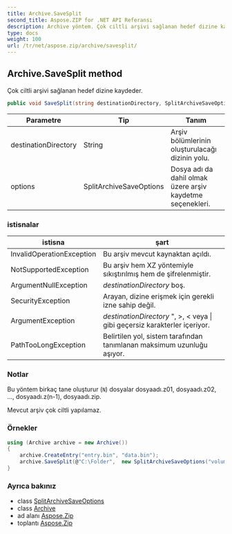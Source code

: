 ```yaml
---
title: Archive.SaveSplit
second_title: Aspose.ZIP for .NET API Referansı
description: Archive yöntem. Çok ciltli arşivi sağlanan hedef dizine kaydeder.
type: docs
weight: 100
url: /tr/net/aspose.zip/archive/savesplit/
---
```

## Archive.SaveSplit method

Çok ciltli arşivi sağlanan hedef dizine kaydeder.

```csharp
public void SaveSplit(string destinationDirectory, SplitArchiveSaveOptions options)
```

| Parametre | Tip | Tanım |
| --- | --- | --- |
| destinationDirectory | String | Arşiv bölümlerinin oluşturulacağı dizinin yolu. |
| options | SplitArchiveSaveOptions | Dosya adı da dahil olmak üzere arşiv kaydetme seçenekleri. |

### istisnalar

| istisna | şart |
| --- | --- |
| InvalidOperationException | Bu arşiv mevcut kaynaktan açıldı. |
| NotSupportedException | Bu arşiv hem XZ yöntemiyle sıkıştırılmış hem de şifrelenmiştir. |
| ArgumentNullException | *destinationDirectory* boş. |
| SecurityException | Arayan, dizine erişmek için gerekli izne sahip değil. |
| ArgumentException | *destinationDirectory* ", &gt;, &lt; veya &#x7C; gibi geçersiz karakterler içeriyor. |
| PathTooLongException | Belirtilen yol, sistem tarafından tanımlanan maksimum uzunluğu aşıyor. |

### Notlar

Bu yöntem birkaç tane oluşturur (`N`) dosyalar dosyaadı.z01, dosyaadı.z02, ..., dosyaadı.z(n-1), dosyaadı.zip.

Mevcut arşiv çok ciltli yapılamaz.

### Örnekler

```csharp
using (Archive archive = new Archive())
{
    archive.CreateEntry("entry.bin", "data.bin");
    archive.SaveSplit(@"C:\Folder",  new SplitArchiveSaveOptions("volume", 65536));
}
```

### Ayrıca bakınız

* class [SplitArchiveSaveOptions](../../../aspose.zip.saving/splitarchivesaveoptions/)
* class [Archive](../)
* ad alanı [Aspose.Zip](../../archive/)
* toplantı [Aspose.Zip](../../../)


